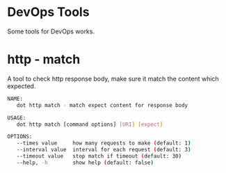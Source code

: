 # DevOps Tools

Some tools for DevOps works.

# http - match

A tool to check http response body, make sure it match the content which expected.

```bash
NAME:
   dot http match - match expect content for response body

USAGE:
   dot http match [command options] [URI] [expect]

OPTIONS:
   --times value     how many requests to make (default: 1)
   --interval value  interval for each request (default: 3)
   --timeout value   stop match if timeout (default: 30)
   --help, -h        show help (default: false)
```
